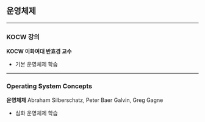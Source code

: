 ## 운영체제

---

### KOCW 강의

**KOCW 이화여대 반효경 교수**

* 기본 운영체제 학습

---

### Operating System Concepts

**운영체제** Abraham Silberschatz, Peter Baer Galvin, Greg Gagne

* 심화 운영체제 학습

